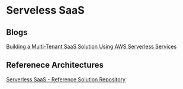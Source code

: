# Serveless SaaS

## Blogs
[Building a Multi-Tenant SaaS Solution Using AWS Serverless Services](https://aws.amazon.com/blogs/apn/building-a-multi-tenant-saas-solution-using-aws-serverless-services/)

## Referenece Architectures
[Serverless SaaS - Reference Solution Repository](https://github.com/aws-samples/aws-saas-factory-ref-solution-serverless-saas)